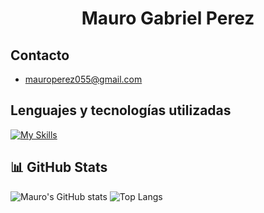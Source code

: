 <h1 align="center">Mauro Gabriel Perez</h1>

## Contacto
- mauroperez055@gmail.com

## Lenguajes y tecnologías utilizadas
[![My Skills](https://skillicons.dev/icons?i=html,css,js,mongodb,mysql,nodejs,react,npm,git,github,vscode,idea)](https://skillicons.dev)


## 📊 GitHub Stats

![Mauro's GitHub stats](https://github-readme-stats.vercel.app/api?username=mauroperez055&show_icons=true&theme=github_dark_dimmed)
![Top Langs](https://github-readme-stats.vercel.app/api/top-langs/?username=mauroperez055&layout=compact&theme=github_dark_dimmed)

